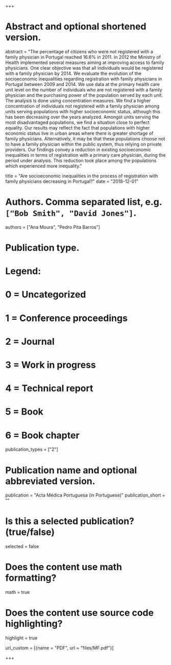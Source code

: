 +++
# Abstract and optional shortened version.
abstract = "The percentage of citizens who were not registered with a family physician in Portugal reached 16.6% in 2011. In 2012 the Ministry of Health implemented several measures aiming at improving access to family physicians. One clear objective was that all individuals would be registered with a family physician by 2014. We evaluate the evolution of the socioeconomic inequalities regarding registration with family physicians in Portugal between 2009 and 2014. We use data at the primary health care unit level on the number of individuals who are not registered with a family physician and the purchasing power of the population served by each unit. The analysis is done using concentration measures. We find a higher concentration of individuals not registered with a family physician among units serving populations with higher socioeconomic status, although this has been decreasing over the years analyzed. Amongst units serving the most disadvantaged populations, we find a situation close to perfect equality. Our results may reflect the fact that populations with higher economic status live in urban areas where there is greater shortage of family physicians. Alternatively, it may be that these populations choose not to have a family physician within the public system, thus relying on private providers. Our findings convey a reduction in existing socioeconomic inequalities in terms of registration with a primary care physician, during the period under analysis. This reduction took place among the populations which experienced more inequality."

title = "Are socioeconomic inequalities in the process of registration with family physicians decreasing in Portugal?"
date = "2018-12-01"

# Authors. Comma separated list, e.g. `["Bob Smith", "David Jones"]`.
authors = ["Ana Moura", "Pedro Pita Barros"]

# Publication type.
# Legend:
# 0 = Uncategorized
# 1 = Conference proceedings
# 2 = Journal
# 3 = Work in progress
# 4 = Technical report
# 5 = Book
# 6 = Book chapter
publication_types = ["2"]

# Publication name and optional abbreviated version.
publication = "Acta Médica Portuguesa (in Portuguese)"
publication_short = ""

# Is this a selected publication? (true/false)
selected = false


# Does the content use math formatting?
math = true

# Does the content use source code highlighting?
highlight = true

url_custom = [{name = "PDF", url = "files/MF.pdf"}] 

+++

